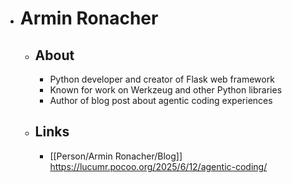 - # Armin Ronacher
	- ## About
		- Python developer and creator of Flask web framework
		- Known for work on Werkzeug and other Python libraries
		- Author of blog post about agentic coding experiences
	- ## Links
		- [[Person/Armin Ronacher/Blog]] https://lucumr.pocoo.org/2025/6/12/agentic-coding/
